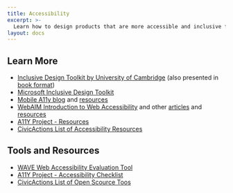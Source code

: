 ```yaml
---
title: Accessibility
excerpt: >-
  Learn how to design products that are more accessible and inclusive for people with different abilities.
layout: docs
---
```


## Learn More

- [Inclusive Design Toolkit by University of Cambridge](http://www.inclusivedesigntoolkit.com/) (also presented in [book format](http://www-edc.eng.cam.ac.uk/downloads/idtoolkit.pdf))
- [Microsoft Inclusive Design Toolkit](https://www.microsoft.com/design/inclusive/)
- [Mobile A11y blog](https://mobilea11y.com/) and [resources](https://mobilea11y.com/resources/)
- [WebAIM Introduction to Web Accessibility](https://webaim.org/intro/) and other [articles](https://webaim.org/articles/) and [resources](https://webaim.org/resources/)
- [A11Y Project - Resources](https://www.a11yproject.com/resources/)
- [CivicActions List of Accessibility Resources](https://accessibility.civicactions.com/guide/resources)


## Tools and Resources
- [WAVE Web Accessibility Evaluation Tool](https://wave.webaim.org/)
- [A11Y Project - Accessibility Checklist](https://www.a11yproject.com/checklist/)
- [CivicActions List of Open Scource Toos](https://accessibility.civicactions.com/guide/tools)



